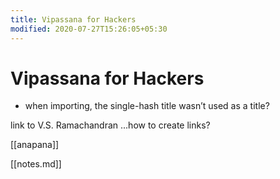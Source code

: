 ```yaml
---
title: Vipassana for Hackers
modified: 2020-07-27T15:26:05+05:30
---
```


# Vipassana for Hackers


- when importing, the single-hash title wasn’t used as a title?

link to V.S. Ramachandran
...how to create links?

[[anapana]]

[[notes.md]]